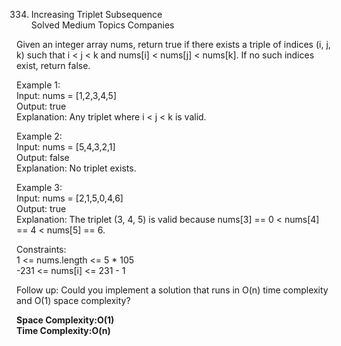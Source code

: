 334. Increasing Triplet Subsequence  
Solved Medium Topics Companies
  
Given an integer array nums, return true if there exists a triple of indices (i, j, k) such that i < j < k and nums[i] < nums[j] < nums[k]. If no such indices exist, return false.  
  
Example 1:  
Input: nums = [1,2,3,4,5]  
Output: true  
Explanation: Any triplet where i < j < k is valid.  
  
Example 2:  
Input: nums = [5,4,3,2,1]  
Output: false  
Explanation: No triplet exists. 
  
Example 3:  
Input: nums = [2,1,5,0,4,6]  
Output: true  
Explanation: The triplet (3, 4, 5) is valid because nums[3] == 0 < nums[4] == 4 < nums[5] == 6.  
   
Constraints:  
1 <= nums.length <= 5 * 105  
-231 <= nums[i] <= 231 - 1  
   
Follow up: Could you implement a solution that runs in O(n) time complexity and O(1) space complexity?  

**Space Complexity:O(1)**  
**Time Complexity:O(n)**
